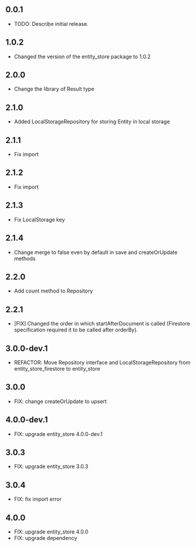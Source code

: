 ## 0.0.1

* TODO: Describe initial release.

## 1.0.2

* Changed the version of the entity_store package to 1.0.2

## 2.0.0

* Change the library of Result type

## 2.1.0

* Added LocalStorageRepository for storing Entity in local storage

## 2.1.1

* Fix import

## 2.1.2

* Fix import

## 2.1.3

* Fix LocalStorage key

## 2.1.4

* Change merge to false even by default in save and createOrUpdate methods


## 2.2.0

* Add count method to Repository

## 2.2.1

* [FIX] Changed the order in which startAfterDocument is called (Firestore specification required it to be called after orderBy).

## 3.0.0-dev.1

* REFACTOR: Move Repository interface and LocalStorageRepository from entity_store_firestore to entity_store

## 3.0.0

* FIX: change createOrUpdate to upsert


## 4.0.0-dev.1

* FIX: upgrade entity_store 4.0.0-dev.1

## 3.0.3

* FIX: upgrade entity_store 3.0.3

## 3.0.4

* FIX: fix import error

## 4.0.0

* FIX: upgrade entity_store 4.0.0
* FIX: upgrade dependency